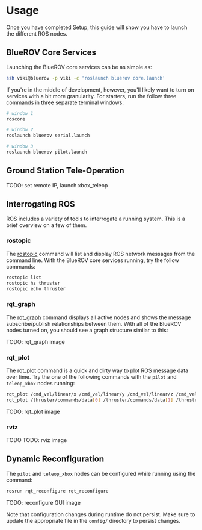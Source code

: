 # Usage

Once you have completed [Setup](Setup.md), this guide will show you have to launch the different ROS nodes.

## BlueROV Core Services

Launching the BlueROV core services can be as simple as:

```bash
ssh viki@bluerov -p viki -c 'roslaunch bluerov core.launch'
```

If you're in the middle of development, however, you'll likely want to turn on services with a bit more granularity. For starters, run the follow three commands in three separate terminal windows:

```bash
# window 1
roscore

# window 2
roslaunch bluerov serial.launch

# window 3
roslaunch bluerov pilot.launch
```

## Ground Station Tele-Operation

TODO: set remote IP, launch xbox_teleop

## Interrogating ROS

ROS includes a variety of tools to interrogate a running system. This is a brief overview on a few of them.

### rostopic

The [rostopic](http://wiki.ros.org/rostopic?distro=indigo) command will list and display ROS network messages from the command line. With the BlueROV core services running, try the follow commands:

```bash
rostopic list
rostopic hz thruster
rostopic echo thruster
```

### rqt_graph

The [rqt_graph](http://wiki.ros.org/rqt_graph?distro=indigo) command displays all active nodes and shows the message subscribe/publish relationships between them. With all of the BlueROV nodes turned on, you should see a graph structure similar to this:

TODO: rqt_graph image

### rqt_plot

The [rqt_plot](http://wiki.ros.org/rqt_plot) command is a quick and dirty way to plot ROS message data over time. Try the one of the following commands with the `pilot` and `teleop_xbox` nodes running:

```bash
rqt_plot /cmd_vel/linear/x /cmd_vel/linear/y /cmd_vel/linear/z /cmd_vel/angular/x /cmd_vel/angular/y /cmd_vel/angular/z
rqt_plot /thruster/commands/data[0] /thruster/commands/data[1] /thruster/commands/data[2] /thruster/commands/data[3] /thruster/commands/data[4] /thruster/commands/data[5]
```

TODO: rqt_plot image

### rviz

TODO
TODO: rviz image

## Dynamic Reconfiguration

The `pilot` and `teleop_xbox` nodes can be configured while running using the command:

```bash
rosrun rqt_reconfigure rqt_reconfigure
```

TODO: reconfigure GUI image

Note that configuration changes during runtime do not persist. Make sure to update the appropriate file in the `config/` directory to persist changes.
